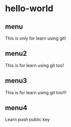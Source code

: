# hello-world
## menu
This is only for learn using git! 

## menu2
This is for learn using git too!

## menu3

This is for learn using git too!!!

## menu4

Learn push public key